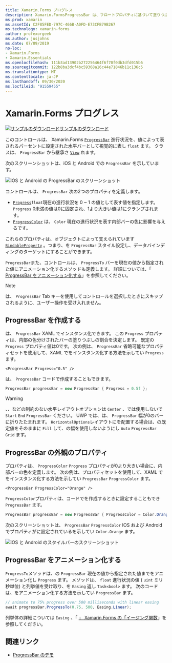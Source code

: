 ```yaml
---
title: Xamarin.Forms プログレス
description: Xamarin.FormsProgressBar は、フロートプロパティに基づいて塗りつぶされる水平バーとして進行状況を視覚的に表すコントロールです。
ms.prod: xamarin
ms.assetId: C2F85FED-797C-466B-A0FD-E73CFB79B267
ms.technology: xamarin-forms
author: profexorgeek
ms.author: jusjohns
ms.date: 07/09/2019
no-loc:
- Xamarin.Forms
- Xamarin.Essentials
ms.openlocfilehash: 111b3ad13902b272256464f6f70f0db3dfd015b6
ms.sourcegitcommit: 122b8ba3dcf4bc59368a16c44e71846b11c136c5
ms.translationtype: MT
ms.contentlocale: ja-JP
ms.lasthandoff: 09/30/2020
ms.locfileid: "91559455"
---
```

# <a name="no-locxamarinforms-progressbar"></a>Xamarin.Forms プログレス
[![サンプルのダウンロード](~/media/shared/download.png)サンプルのダウンロード](https://docs.microsoft.com/samples/xamarin/xamarin-forms-samples/userinterface-progressbardemos/)

このコントロールは、 Xamarin.Forms [`ProgressBar`](xref:Xamarin.Forms.ProgressBar) 進行状況を、値によって表されるパーセントに設定された水平バーとして視覚的に表し `float` ます。 クラスは、 `ProgressBar` から継承さ [`View`](xref:Xamarin.Forms.View) れます。

次のスクリーンショットは、iOS と Android での `ProgressBar` を示しています。

![IOS と Android の ProgressBar のスクリーンショット](progressbar-images/progressbars-default.png "IOS と Android の ProgressBar")

コントロールは、 `ProgressBar` 次の2つのプロパティを定義します。

* [`Progress`](xref:Xamarin.Forms.ProgressBar.Progress)`float`現在の進行状況を 0 ~ 1 の値として表す値を指定します。 `Progress` 0未満の値は0に固定され、1より大きい値は1にクランプされます。
* [`ProgressColor`](xref:Xamarin.Forms.ProgressBar.ProgressColor) は、 `Color` 現在の進行状況を表す内部バーの色に影響を与えるです。

これらのプロパティは、オブジェクトによって支えられています [`BindableProperty`](xref:Xamarin.Forms.BindableProperty) 。つまり、を `ProgressBar` スタイル設定し、データバインディングのターゲットにすることができます。

`ProgressBar`また、コントロールは、 `ProgressTo` バーを現在の値から指定された値にアニメーション化するメソッドも定義します。 詳細については、「 [ProgressBar をアニメーション化する](#animate-a-progressbar)」を参照してください。

> [!NOTE]
> は、 `ProgressBar` Tab キーを使用してコントロールを選択したときにスキップされるように、ユーザー操作を受け入れません。

## <a name="create-a-progressbar"></a>ProgressBar を作成する

は、 `ProgressBar` XAML でインスタンス化できます。 この `Progress` プロパティは、内部の色分けされたバーの塗りつぶしの割合を決定します。 既定の `Progress` プロパティ値は0です。 次の例は、 `ProgressBar` 省略可能なプロパティセットを使用して、XAML でをインスタンス化する方法を示してい `Progress` ます。

```xaml
<ProgressBar Progress="0.5" />
```

は、 `ProgressBar` コードで作成することもできます。

```csharp
ProgressBar progressBar = new ProgressBar { Progress = 0.5f };
```

> [!WARNING]
> 、、などの制約のない水平レイアウトオプションは `Center` 、では使用しないで `Start` `End` `ProgressBar` ください。 UWP では、は、 `ProgressBar` 幅が0のバーに折りたたまれます。 `HorizontalOptions`レイアウトにを配置する場合は、の既定値をそのままに `Fill` して、の幅を使用しないようにし `Auto` `ProgressBar` `Grid` ます。

## <a name="progressbar-appearance-properties"></a>ProgressBar の外観のプロパティ

プロパティは、 `ProgressColor` `Progress` プロパティが0より大きい場合に、内部バーの色を定義します。 次の例は、プロパティセットを使用して、XAML でをインスタンス化する方法を示してい `ProgressBar` `ProgressColor` ます。

```xaml
<ProgressBar ProgressColor="Orange" />
```

`ProgressColor`プロパティは、コードでを作成するときに設定することもでき `ProgressBar` ます。

```csharp
ProgressBar progressBar = new ProgressBar { ProgressColor = Color.Orange };
```

次のスクリーンショットは、 `ProgressBar` `ProgressColor` IOS および Android でプロパティがに設定されているを示してい `Color.Orange` ます。

![IOS と Android のスタイルバーのスクリーンショット](progressbar-images/progressbars-styled.png "IOS と Android のスタイルバー")

## <a name="animate-a-progressbar"></a>ProgressBar をアニメーション化する

`ProgressTo`メソッドは、の `ProgressBar` 現在の値から指定された値までをアニメーション化し `Progress` ます。 メソッドは、 `float` 進行状況の値 ( `uint` ミリ秒単位) と列挙値を受け取り、を `Easing` 返し `Task<bool>` ます。 次のコードは、をアニメーション化する方法を示してい `ProgressBar` ます。

```csharp
// animate to 75% progress over 500 milliseconds with linear easing
await progressBar.ProgressTo(0.75, 500, Easing.Linear);
```

列挙体の詳細については `Easing` 、「 [」 Xamarin.Forms の「イージング関数](~/xamarin-forms/user-interface/animation/easing.md)」を参照してください。

## <a name="related-links"></a>関連リンク

* [ProgressBar のデモ](/samples/xamarin/xamarin-forms-samples/userinterface-progressbardemos/)